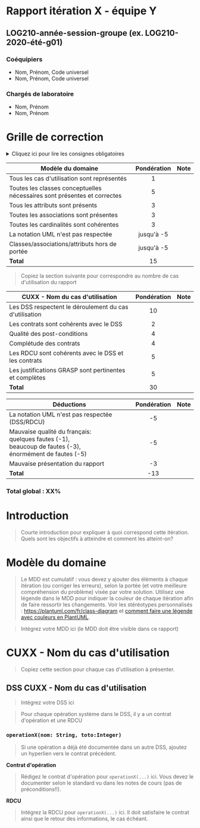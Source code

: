 # Rapport itération X - équipe Y

## LOG210-année-session-groupe (ex. LOG210-2020-été-g01)

### Coéquipiers

- Nom, Prénom, Code universel
- Nom, Prénom, Code universel

### Chargés de laboratoire

- Nom, Prénom
- Nom, Prénom

# Grille de correction

<details><summary>Cliquez ici pour lire les consignes obligatoires</summary>
<p>

- Tous vos diagrammes doivent être faits avec <https://plantuml.com/fr/>
- Les diagrammes doivent être visibles dans ce rapport
- Mettez à jour la grille de correction pour correspondre à la portée de l'itération
- Supprimer les textes explicatifs du gabarit (sauf ces consignes-ci)
- Vous devez exporter ce fichier en format PDF et l'ajouter dans votre dépôt
</p>
</details>

| Modèle du domaine                                       | Pondération | Note |
|---------------------------------------------------------|:-----------:|:----:|
| Tous les cas d'utilisation sont représentés             | 1           |      |
| Toutes les classes conceptuelles nécessaires sont présentes et correctes | 5           |      |
| Tous les attributs sont présents       | 3           |      |
| Toutes les associations sont présentes | 3           |      |
| Toutes les cardinalités sont cohérentes                 | 3           |      |
| La notation UML n'est pas respectée                           | jusqu'à -5           |      |
| Classes/associations/attributs hors de portée | jusqu'à -5           |      |
| **Total**                                               | 15          |      |

> Copiez la section suivante pour correspondre au nombre de cas d'utilisation du rapport

| CUXX - Nom du cas d'utilisation                        | Pondération | Note |
|--------------------------------------------------------|:-----------:|:----:|
| Les DSS respectent le déroulement du cas d'utilisation | 10          |      |
| Les contrats sont cohérents avec le DSS                | 2           |      |
| Qualité des post-conditions                            | 4           |      |
| Complétude des contrats                                | 4           |      |
| Les RDCU sont cohérents avec le DSS et les contrats    | 5           |      |
| Les justifications GRASP sont pertinentes et complètes | 5           |      |
| **Total**                                              | 30          |      |

| Déductions                                  | Pondération | Note |
|---------------------------------------------|:-----------:|:----:|
| La notation UML n'est pas respectée (DSS/RDCU)                 | -5          |      |
| Mauvaise qualité du français: <br>quelques fautes (-1), <br>beaucoup de fautes (-3), <br>énormément de fautes (-5) | -5          |      |
| Mauvaise présentation du rapport                     | -3          |      |
| **Total**                                   | -13          |      |

### Total global : XX%

# Introduction

> Courte introduction pour expliquer à quoi correspond cette itération. Quels sont les objectifs à atteindre et comment les atteint-on?

# Modèle du domaine

> Le MDD est cumulatif : vous devez y ajouter des éléments à chaque itération (ou corriger les erreurs), selon la portée (et votre meilleure compréhension du problème) visée par votre solution. Utilisez une légende dans le MDD pour indiquer la couleur de chaque itération afin de faire ressortir les changements. Voir les stéréotypes personnalisés : <https://plantuml.com/fr/class-diagram> et [comment faire une légende avec couleurs en PlantUML](https://stackoverflow.com/questions/30999290/how-to-generate-a-legend-with-colors-in-plantuml).

> Intégrez votre MDD ici (le MDD doit être visible dans ce rapport)

# CUXX - Nom du cas d'utilisation

> Copiez cette section pour chaque cas d'utilisation à présenter. 

## DSS CUXX - Nom du cas d'utilisation

> Intégrez votre DSS ici

> Pour chaque opération système dans le DSS, il y a un contrat d'opération et une RDCU

### `operationX(nom: String, toto:Integer)`

> Si une opération a déjà été documentée dans un autre DSS, ajoutez un hyperlien vers le contrat précédent.

**Contrat d'opération**

> Rédigez le contrat d'opération pour `operationX(...)` ici. Vous devez le documenter selon le standard vu dans les notes de cours (pas de préconditions!!).

**RDCU**

> Intégrez la RDCU pour `operationX(...)` ici. Il doit satisfaire le contrat ainsi que le retour des informations, le cas échéant.
